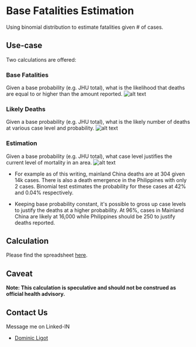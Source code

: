# Base Fatalities Estimation

Using binomial distribution to estimate fatalities given # of cases.  

## Use-case

Two calculations are offered: 

### Base Fatalities

Given a base probability (e.g. JHU total), what is the likelihood that deaths are equal to or higher than the amount reported. 
![alt text](https://github.com/docligot/coronatracker-analytics/blob/master/corona-base-fatalities/base_fatalities.png "Base Fatalities")

### Likely Deaths

Given a base probability (e.g. JHU total), what is the likely number of deaths at various case level and probability. 
![alt text](https://github.com/docligot/coronatracker-analytics/blob/master/corona-base-fatalities/likely_deaths.png "Likely Deaths")


### Estimation

Given a base probability (e.g. JHU total), what case level justifies the current level of mortality in an area. 
![alt text](https://github.com/docligot/coronatracker-analytics/blob/master/corona-base-fatalities/illustration.png "Estimation")

* For example as of this writing, mainland China deaths are at 304 given 14k cases. There is also a death emergence in the Philippines with only 2 cases. Binomial test estimates the probability for these cases at 42% and 0.04% respectively. 

* Keeping base probability constant, it's possible to gross up case levels to justify the deaths at a higher probability. At 96%, cases in Mainland China are likely at 16,000 while Philippines should be 250 to justify deaths reported. 

## Calculation

Please find the spreadsheet [here](https://drive.google.com/file/d/1LRuIBh5yRFRb8JiDAvMmY1Yuei_icbq2/view?usp=sharing).

## Caveat

**Note: This calculation is speculative and should not be construed as official health advisory.**

## Contact Us

Message me on Linked-IN
* [Dominic Ligot](https://www.linkedin.com/in/docligot/)